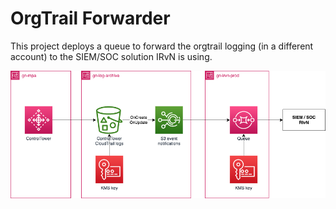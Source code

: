 # OrgTrail Forwarder

This project deploys a queue to forward the orgtrail logging (in a different account) to the SIEM/SOC solution IRvN is using.


![Flow of logs](./docs/flow.drawio.png)